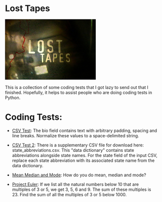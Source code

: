 # Lost Tapes
![Image losttapes](https://raw.githubusercontent.com/al11588/Losttapes/master/Lost_tapes.jpeg?token=AFM1uN5k8XXe4JnkKbMOWuAIBnkPP3Y2ks5YqdIbwA%3D%3D)

This is a collection of some coding tests that I got lazy to send out that I finished. Hopefully, it helps to assist people who are doing coding tests in Python. 

# Coding Tests:

* [CSV Test]: The bio field contains text with arbitrary padding, spacing and line breaks. Normalize these values to a space-delimited string.

* [CSV Test 2]: There is a supplementary CSV file for download here: state_abbreviations.csv. This "data dictionary" contains state abbreviations alongside state names. For the state field of the input CSV, replace each state abbreviation with its associated state name from the data dictionary.

* [Mean Median and Mode]: How do you do mean, median and mode? 

* [Project Euler]: If we list all the natural numbers below 10 that are multiples of 3 or 5, we get 3, 5, 6 and 9. The sum of these multiples is 23. Find the sum of all the multiples of 3 or 5 below 1000.


[CSV Test]:https://github.com/al11588/Losttapes/tree/master/CSVTest/csvstringcleaning

[CSV Test 2]:https://github.com/al11588/Losttapes/tree/master/CSVTest/csvcodeswapper

[Mean Median and Mode]:https://github.com/al11588/LostTapes/tree/master/MathTest/meanmedianmode

[Project Euler]:https://github.com/al11588/LostTapes/tree/master/MathTest/projecteuler